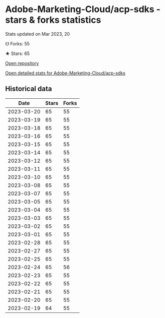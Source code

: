 # Adobe-Marketing-Cloud/acp-sdks - stars & forks statistics

Stats updated on Mar 2023, 20

☋ Forks: 55

★ Stars: 65

[Open repository](https://github.com/Adobe-Marketing-Cloud/acp-sdks)

[Open detailed stats for Adobe-Marketing-Cloud/acp-sdks](https://reviewgithub.com/rep/Adobe-Marketing-Cloud/acp-sdks)

## Historical data
| Date | Stars | Forks |
|------|-------|-------|
| 2023-03-20 | 65 | 55 | 
| 2023-03-19 | 65 | 55 | 
| 2023-03-18 | 65 | 55 | 
| 2023-03-16 | 65 | 55 | 
| 2023-03-15 | 65 | 55 | 
| 2023-03-14 | 65 | 55 | 
| 2023-03-12 | 65 | 55 | 
| 2023-03-11 | 65 | 55 | 
| 2023-03-10 | 65 | 55 | 
| 2023-03-08 | 65 | 55 | 
| 2023-03-07 | 65 | 55 | 
| 2023-03-05 | 65 | 55 | 
| 2023-03-04 | 65 | 55 | 
| 2023-03-03 | 65 | 55 | 
| 2023-03-02 | 65 | 55 | 
| 2023-03-01 | 65 | 55 | 
| 2023-02-28 | 65 | 55 | 
| 2023-02-27 | 65 | 55 | 
| 2023-02-25 | 65 | 55 | 
| 2023-02-24 | 65 | 56 | 
| 2023-02-23 | 65 | 55 | 
| 2023-02-22 | 65 | 55 | 
| 2023-02-21 | 65 | 55 | 
| 2023-02-20 | 65 | 55 | 
| 2023-02-19 | 64 | 55 | 


